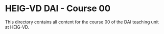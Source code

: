 # HEIG-VD DAI - Course 00

This directory contains all content for the course 00 of the DAI teaching unit
at HEIG-VD.
